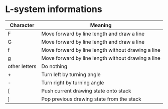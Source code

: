 # L-system informations


| Character     | Meaning                                                     |
|---------------|-------------------------------------------------------------|
| F             | Move forward by line length and draw a line                 |
| G             | Move forward by line length and draw a line                 |
| f             | Move forward by line length without drawing a line          |
| g             | Move forward by line length without drawing a line          |
| other letters | Do nothing                                                  |
| +             | Turn left by turning angle                                  |
| -             | Turn right by turning angle                                 |
| [             | Push current drawing state onto stack                       |
| ]             | Pop previous drawing state from the stack                   |